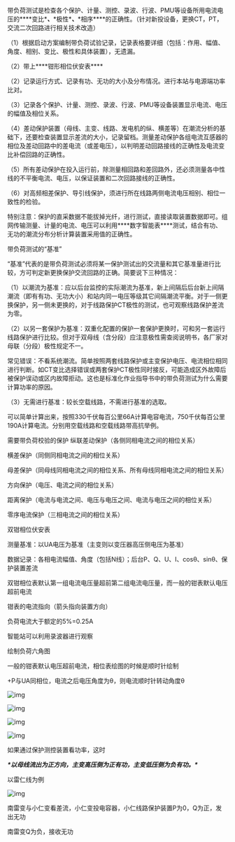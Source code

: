 带负荷测试是检查各个保护、计量、测控、录波、行波、PMU等设备所用电流电压的***\*变比\****、***\*极性\****、***\*相序\****的正确性。（针对新投设备，更换CT，PT，交流二次回路进行相关技术改造）

（1）根据启动方案编制带负荷试验记录，记录表格要详细（包括：作用、幅值、角度、相别、变比、极性和具体装置），无遗漏。

（2）带上***\*钳形相位伏安表\****

（2）记录运行方式、记录有功、无功的大小及分布情况。进行本站与电源端功率比对。

（3）记录各个保护、计量、测控、录波、行波、PMU等设备装置显示电流、电压的幅值及相位关系。

（4）差动保护装置（母线、主变、线路、发电机的纵、横差等）在潮流分析的基础下，还要检查装置显示差流的大小，记录留档。测量差动保护各组电流互感器的相位及差动回路中的差电流（或差电压），以判明差动回路接线的正确性及电流变比补偿回路的正确性。

（5）所有差动保护在投入运行前，除测量相回路和差回路外，还必须测量各中性线的不平衡电流、电压，以保证装置和二次回路接线的正确性。

（6）对高频相差保护、导引线保护，须进行所在线路两侧电流电压相别、相位一致性的检验。

特别注意：保护的直采数据不能拔掉光纤，进行测试，直接读取装置数据即可。组网传输测量、计量的电流、电压可以利用***\*数字智能表\****测试，结合有功、无功的潮流分布分析计算装置采用值的正确性。

带负荷测试的“基准”

“基准”代表的是带负荷测试必须将某一保护测试出的交流量和其它基准量进行比较，方可判定新更换保护交流回路的正确。简要说下三种情况：

（1）以潮流为基准：应以后台监控的实际潮流为基准，新上间隔后后台新上间隔潮流（即有有功、无功大小）和站内同一电压等级其它间隔潮流平衡。对于一侧更换保护，另一侧未更换的，对于线路保护CT极性的测试，也可观察线路保护差流为零。

（2）以另一套保护为基准：双重化配置的保护一套保护更换时，可和另一套运行线路保护进行比较。但对于双母线（含分段）应注意极性需查阅说明书，各厂家对母联（分段）极性规定不一。

常见错误：不看系统潮流。简单按照两套线路保护或主变保护电压、电流相位相同进行判断。如CT变比选择错误或两套保护CT极性同时接反，可能造成区外故障后被保护误动或区内故障拒动。这也是标准化作业指导书中的带负荷测试为什么需要计算功率的原因。

（3）无需进行基准：较长空载线路，不需进行基准的选取。

可以简单计算出来，按照330千伏每百公里66A计算电容电流，750千伏每百公里190A计算电流。分别用空载线路和空载线路带高抗举例。

 

需要带负荷校验的保护
	纵联差动保护（各侧同相电流之间的相位关系）

横差保护（同侧同相电流之间的相位关系）

母差保护（同母线同相电流之间的相位关系、所有母线同相电流之间的相位关系）

方向保护（电压、电流之间的相位关系）

距离保护（电流与电流之间、电压与电压之间、电流与电压之间的相位关系）

零序电流保护（三相电流之间的相位关系）

 

双钳相位伏安表

测量基准：以UA电压为基准（主变则以变压器高压侧电压为基准）

数据记录：各相电流幅值、角度（包括N线）；后台P、Q、U、I、cosθ、sinθ、保护装置差流

双钳相位表默认第一组电流电压量超前第二组电流电压量，而一般的钳表默认电压超前电流

钳表的电流指向（箭头指向装置方向）

负荷电流大于额定的5%=0.25A

 

智能站可以利用录波器进行观察

绘制负荷六角图

一般的钳表默认电压超前电流，相位表绘图的时候是顺时针绘制

+P与UA同相位，电流之后电压角度为θ，则电流顺时针转动角度θ

![img](file:///C:\Users\yuri\AppData\Local\Temp\ksohtml22920\wps211.jpg) 

![img](file:///C:\Users\yuri\AppData\Local\Temp\ksohtml22920\wps212.jpg) 

![img](file:///C:\Users\yuri\AppData\Local\Temp\ksohtml22920\wps213.jpg) 

![img](file:///C:\Users\yuri\AppData\Local\Temp\ksohtml22920\wps214.jpg) 

 

如果通过保护测控装置看功率，这时

***\*以母线流出为正方向，主变高压侧为正有功，主变低压侧为负有功。\****

以雷仁线为例

![img](file:///C:\Users\yuri\AppData\Local\Temp\ksohtml22920\wps215.png)

南雷变与小仁变看差流，小仁变投电容器，小仁线路保护装置P为0，Q为正，发出无功

南雷变Q为负，接收无功